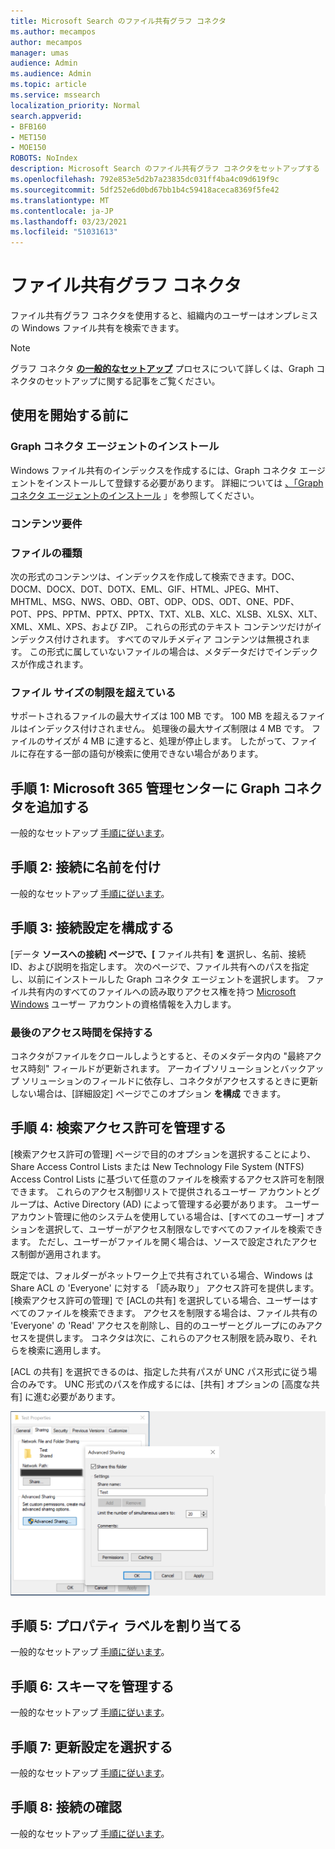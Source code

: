 ```yaml
---
title: Microsoft Search のファイル共有グラフ コネクタ
ms.author: mecampos
author: mecampos
manager: umas
audience: Admin
ms.audience: Admin
ms.topic: article
ms.service: mssearch
localization_priority: Normal
search.appverid:
- BFB160
- MET150
- MOE150
ROBOTS: NoIndex
description: Microsoft Search のファイル共有グラフ コネクタをセットアップする
ms.openlocfilehash: 792e853e5d2b7a23835dc031ff4ba4c09d619f9c
ms.sourcegitcommit: 5df252e6d0bd67bb1b4c59418aceca8369f5fe42
ms.translationtype: MT
ms.contentlocale: ja-JP
ms.lasthandoff: 03/23/2021
ms.locfileid: "51031613"
---
```

<!---Previous ms.author: rusamai --->

# <a name="file-share-graph-connector"></a>ファイル共有グラフ コネクタ

ファイル共有グラフ コネクタを使用すると、組織内のユーザーはオンプレミスの Windows ファイル共有を検索できます。

> [!NOTE]
> グラフ コネクタ [**の一般的なセットアップ**](configure-connector.md) プロセスについて詳しくは、Graph コネクタのセットアップに関する記事をご覧ください。

## <a name="before-you-get-started"></a>使用を開始する前に

### <a name="install-the-graph-connector-agent"></a>Graph コネクタ エージェントのインストール

Windows ファイル共有のインデックスを作成するには、Graph コネクタ エージェントをインストールして登録する必要があります。 詳細については [、「Graph コネクタ エージェントのインストール](on-prem-agent.md) 」を参照してください。  

### <a name="content-requirements"></a>コンテンツ要件

### <a name="file-types"></a>ファイルの種類

次の形式のコンテンツは、インデックスを作成して検索できます。DOC、 DOCM、DOCX、DOT、DOTX、EML、GIF、HTML、JPEG、MHT、MHTML、MSG、NWS、OBD、OBT、ODP、ODS、ODT、ONE、PDF、POT、PPS、PPTM、PPTX、PPTX、TXT、XLB、XLC、XLSB、XLSX、XLT、XML、XML、XPS、および ZIP。 これらの形式のテキスト コンテンツだけがインデックス付けされます。 すべてのマルチメディア コンテンツは無視されます。 この形式に属していないファイルの場合は、メタデータだけでインデックスが作成されます。

### <a name="file-size-limits"></a>ファイル サイズの制限を超えている

サポートされるファイルの最大サイズは 100 MB です。 100 MB を超えるファイルはインデックス付けされません。 処理後の最大サイズ制限は 4 MB です。 ファイルのサイズが 4 MB に達すると、処理が停止します。 したがって、ファイルに存在する一部の語句が検索に使用できない場合があります。

## <a name="step-1-add-a-graph-connector-in-the-microsoft-365-admin-center"></a>手順 1: Microsoft 365 管理センターに Graph コネクタを追加する

一般的なセットアップ [手順に従います](./configure-connector.md)。
<!---If the above phrase does not apply, delete it and insert specific details for your data source that are different from general setup instructions.-->

## <a name="step-2-name-the-connection"></a>手順 2: 接続に名前を付け

一般的なセットアップ [手順に従います](./configure-connector.md)。
<!---If the above phrase does not apply, delete it and insert specific details for your data source that are different from general setup instructions.-->

## <a name="step-3-configure-the-connection-settings"></a>手順 3: 接続設定を構成する

[データ **ソースへの接続] ページで、[** ファイル共有] **を** 選択し、名前、接続 ID、および説明を指定します。 次のページで、ファイル共有へのパスを指定し、以前にインストールした Graph コネクタ エージェントを選択します。 ファイル共有内のすべてのファイルへの読み取りアクセス権を持つ [Microsoft Windows](https://microsoft.com/windows) ユーザー アカウントの資格情報を入力します。

### <a name="preserve-last-access-time"></a>最後のアクセス時間を保持する

コネクタがファイルをクロールしようとすると、そのメタデータ内の "最終アクセス時刻" フィールドが更新されます。 アーカイブソリューションとバックアップ ソリューションのフィールドに依存し、コネクタがアクセスするときに更新しない場合は、[詳細設定] ページでこのオプション **を構成** できます。

## <a name="step-4-manage-search-permissions"></a>手順 4: 検索アクセス許可を管理する

[検索アクセス許可の管理] ページで目的のオプションを選択することにより、Share Access Control Lists または New Technology File System (NTFS) Access Control Lists に基づいて任意のファイルを検索するアクセス許可を制限できます。  これらのアクセス制御リストで提供されるユーザー アカウントとグループは、Active Directory (AD) によって管理する必要があります。 ユーザー アカウント管理に他のシステムを使用している場合は、[すべてのユーザー] オプションを選択して、ユーザーがアクセス制限なしですべてのファイルを検索できます。 ただし、ユーザーがファイルを開く場合は、ソースで設定されたアクセス制御が適用されます。

既定では、フォルダーがネットワーク上で共有されている場合、Windows は Share ACL の 'Everyone' に対する 「読み取り」 アクセス許可を提供します。 [検索アクセス許可の管理] で [ACLの共有] を選択している場合、ユーザーはすべてのファイルを検索できます。 アクセスを制限する場合は、ファイル共有の 'Everyone' の 'Read' アクセスを削除し、目的のユーザーとグループにのみアクセスを提供します。 コネクタは次に、これらのアクセス制限を読み取り、それらを検索に適用します。

[ACL の共有] を選択できるのは、指定した共有パスが UNC パス形式に従う場合のみです。 UNC 形式のパスを作成するには、[共有] オプションの [高度な共有] に進む必要があります。

![Advanced_sharing](media/file-connector/file-advanced-sharing.png)

## <a name="step-5-assign-property-labels"></a>手順 5: プロパティ ラベルを割り当てる

一般的なセットアップ [手順に従います](./configure-connector.md)。
<!---If the above phrase does not apply, delete it and insert specific details for your data source that are different from general setup instructions.-->

## <a name="step-6-manage-schema"></a>手順 6: スキーマを管理する

一般的なセットアップ [手順に従います](./configure-connector.md)。
<!---If the above phrase does not apply, delete it and insert specific details for your data source that are different from general setup instructions.-->

## <a name="step-7-choose-refresh-settings"></a>手順 7: 更新設定を選択する

一般的なセットアップ [手順に従います](./configure-connector.md)。
<!---If the above phrase does not apply, delete it and insert specific details for your data source that are different from general setup instructions.-->

## <a name="step-8-review-connection"></a>手順 8: 接続の確認

一般的なセットアップ [手順に従います](./configure-connector.md)。
<!---If the above phrase does not apply, delete it and insert specific details for your data source that are different from general setup 
instructions.-->

<!---## Troubleshooting-->
<!---Insert troubleshooting recommendations for this data source-->

<!---## Limitations-->
<!---Insert limitations for this data source-->